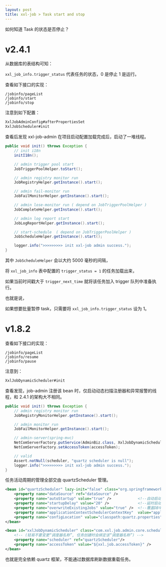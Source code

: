 ```yaml
---
layout: post
title: xxl-job > Task start and stop
---
```


如何知道 Task 的状态是否停止？

# v2.4.1

从数据库的表结构可知：

`xxl_job_info.trigger_status` 代表任务的状态，0 是停止 1 是运行。

查看如下接口的实现：

```
/jobinfo/pageList
/jobinfo/start
/jobinfo/stop
```

注意到如下配置：

```java
XxlJobAdminConfig#afterPropertiesSet
XxlJobScheduler#init
```

查看后发现 xxl-job-admin 在项目启动配置加载完成后，启动了一堆线程。

```java
public void init() throws Exception {
    // init i18n
    initI18n();

    // admin trigger pool start
    JobTriggerPoolHelper.toStart();

    // admin registry monitor run
    JobRegistryHelper.getInstance().start();

    // admin fail-monitor run
    JobFailMonitorHelper.getInstance().start();

    // admin lose-monitor run ( depend on JobTriggerPoolHelper )
    JobCompleteHelper.getInstance().start();

    // admin log report start
    JobLogReportHelper.getInstance().start();

    // start-schedule  ( depend on JobTriggerPoolHelper )
    JobScheduleHelper.getInstance().start();

    logger.info(">>>>>>>>> init xxl-job admin success.");
}
```

其中 `JobScheduleHelper` 会以大约 5000 毫秒的间隔，

将 `xxl_job_info` 表中配置的 `trigger_status = 1` 的任务加载出来，

如果当前时间戳大于 `trigger_next_time` 就将该任务加入 trigger 队列中准备执行。

也就是说，

如果想要批量暂停 task，只需要将 `xxl_job_info.trigger_status` 设为 1。

# v1.8.2

查看如下接口的实现：

```
/jobinfo/pageList
/jobinfo/resume
/jobinfo/pause
```

注意到：

```java
XxlJobDynamicScheduler#init
```

查看发现，job-admin 注册该 bean 时，仅启动动态扫描注册器和异常报警的线程，和 2.4.1 的架构大不相同。

```java
public void init() throws Exception {
    // admin registry monitor run
    JobRegistryMonitorHelper.getInstance().start();

    // admin monitor run
    JobFailMonitorHelper.getInstance().start();

    // admin-server(spring-mvc)
    NetComServerFactory.putService(AdminBiz.class, XxlJobDynamicScheduler.adminBiz);
    NetComServerFactory.setAccessToken(accessToken);

    // valid
    Assert.notNull(scheduler, "quartz scheduler is null");
    logger.info(">>>>>>>>> init xxl-job admin success.");
}
```

任务活动周期的管理全部交由 quartzScheduler 管理。

```xml
<bean id="quartzScheduler" lazy-init="false" class="org.springframework.scheduling.quartz.SchedulerFactoryBean">
    <property name="dataSource" ref="dataSource" />
    <property name="autoStartup" value="true" />            <!--自动启动 -->
    <property name="startupDelay" value="20" />             <!--延时启动，应用启动成功后在启动 -->
    <property name="overwriteExistingJobs" value="true" />  <!--覆盖DB中JOB：true、以数据库中已经存在的为准：false -->
    <property name="applicationContextSchedulerContextKey"  value="applicationContextKey" />
    <property name="configLocation" value="classpath:quartz.properties"/>
</bean>

<bean id="xxlJobDynamicScheduler" class="com.xxl.job.admin.core.schedule.XxlJobDynamicScheduler" init-method="init" destroy-method="destroy" >
    <!-- (轻易不要变更“调度器名称”, 任务创建时会绑定该“调度器名称”) -->
    <property name="scheduler" ref="quartzScheduler"/>
    <property name="accessToken" value="${xxl.job.accessToken}" />
</bean>
```

也就是完全依赖 quartz 框架，不能通过数据库刷新数据重载任务。